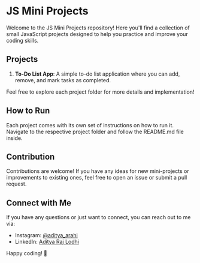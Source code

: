 # JS Mini Projects

Welcome to the JS Mini Projects repository! Here you'll find a collection of small JavaScript projects designed to help you practice and improve your coding skills.

## Projects

1. **To-Do List App**: A simple to-do list application where you can add, remove, and mark tasks as completed.

Feel free to explore each project folder for more details and implementation!

## How to Run

Each project comes with its own set of instructions on how to run it. Navigate to the respective project folder and follow the README.md file inside.

## Contribution

Contributions are welcome! If you have any ideas for new mini-projects or improvements to existing ones, feel free to open an issue or submit a pull request.

## Connect with Me

If you have any questions or just want to connect, you can reach out to me via:

- Instagram: [@aditya_arahi](https://www.instagram.com/aditya_arahi?igsh=N2JwMTdiOHdsdjlo)
- LinkedIn: [Aditya Raj Lodhi](https://www.linkedin.com/in/aditya-raj-lodhi/)

Happy coding! 🚀
